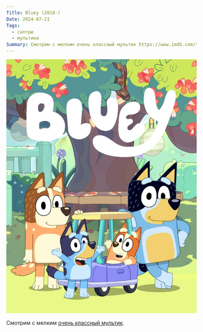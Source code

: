 ```yaml
---
Title: Bluey (2018-)
Date: 2024-07-21
Tags:
  - саптрю
  - мультики
Summary: Смотрим с мелким очень классный мультик https://www.imdb.com/title/tt7678620/
---
```


![Bluey](images/bluey@2x.jpg) 

Смотрим с мелким [очень классный мультик](https://www.imdb.com/title/tt7678620/).
